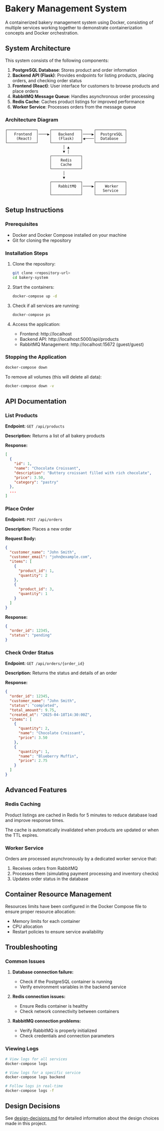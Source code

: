 # Bakery Management System

A containerized bakery management system using Docker, consisting of multiple services working together to demonstrate containerization concepts and Docker orchestration.

## System Architecture

This system consists of the following components:

1. **PostgreSQL Database**: Stores product and order information
2. **Backend API (Flask)**: Provides endpoints for listing products, placing orders, and checking order status
3. **Frontend (React)**: User interface for customers to browse products and place orders
4. **RabbitMQ Message Queue**: Handles asynchronous order processing
5. **Redis Cache**: Caches product listings for improved performance
6. **Worker Service**: Processes orders from the message queue

### Architecture Diagram

```
┌─────────────┐     ┌─────────────┐     ┌─────────────┐
│   Frontend  │────▶│   Backend   │────▶│  PostgreSQL │
│    (React)  │     │   (Flask)   │◀────│  Database   │
└─────────────┘     └─────────────┘     └─────────────┘
                          │ ▲                
                          ▼ │                
                    ┌─────────────┐         
                    │    Redis    │         
                    │    Cache    │         
                    └─────────────┘         
                          │                  
                          ▼                  
                    ┌─────────────┐     ┌─────────────┐
                    │   RabbitMQ  │────▶│    Worker   │
                    │             │     │   Service   │
                    └─────────────┘     └─────────────┘
```

## Setup Instructions

### Prerequisites

- Docker and Docker Compose installed on your machine
- Git for cloning the repository

### Installation Steps

1. Clone the repository:
   ```bash
   git clone <repository-url>
   cd bakery-system
   ```

2. Start the containers:
   ```bash
   docker-compose up -d
   ```

3. Check if all services are running:
   ```bash
   docker-compose ps
   ```

4. Access the application:
   - Frontend: http://localhost
   - Backend API: http://localhost:5000/api/products
   - RabbitMQ Management: http://localhost:15672 (guest/guest)

### Stopping the Application

```bash
docker-compose down
```

To remove all volumes (this will delete all data):
```bash
docker-compose down -v
```

## API Documentation

### List Products

**Endpoint:** `GET /api/products`

**Description:** Returns a list of all bakery products

**Response:**
```json
[
  {
    "id": 1,
    "name": "Chocolate Croissant",
    "description": "Buttery croissant filled with rich chocolate",
    "price": 3.50,
    "category": "pastry"
  },
  ...
]
```

### Place Order

**Endpoint:** `POST /api/orders`

**Description:** Places a new order

**Request Body:**
```json
{
  "customer_name": "John Smith",
  "customer_email": "john@example.com",
  "items": [
    {
      "product_id": 1,
      "quantity": 2
    },
    {
      "product_id": 3,
      "quantity": 1
    }
  ]
}
```

**Response:**
```json
{
  "order_id": 12345,
  "status": "pending"
}
```

### Check Order Status

**Endpoint:** `GET /api/orders/{order_id}`

**Description:** Returns the status and details of an order

**Response:**
```json
{
  "order_id": 12345,
  "customer_name": "John Smith",
  "status": "completed",
  "total_amount": 9.75,
  "created_at": "2025-04-18T14:30:00Z",
  "items": [
    {
      "quantity": 2,
      "name": "Chocolate Croissant",
      "price": 3.50
    },
    {
      "quantity": 1,
      "name": "Blueberry Muffin",
      "price": 2.75
    }
  ]
}
```

## Advanced Features

### Redis Caching

Product listings are cached in Redis for 5 minutes to reduce database load and improve response times.

The cache is automatically invalidated when products are updated or when the TTL expires.

### Worker Service

Orders are processed asynchronously by a dedicated worker service that:
1. Receives orders from RabbitMQ
2. Processes them (simulating payment processing and inventory checks)
3. Updates order status in the database

## Container Resource Management

Resources limits have been configured in the Docker Compose file to ensure proper resource allocation:
- Memory limits for each container
- CPU allocation
- Restart policies to ensure service availability

## Troubleshooting

### Common Issues

1. **Database connection failure:**
   - Check if the PostgreSQL container is running
   - Verify environment variables in the backend service

2. **Redis connection issues:**
   - Ensure Redis container is healthy
   - Check network connectivity between containers

3. **RabbitMQ connection problems:**
   - Verify RabbitMQ is properly initialized
   - Check credentials and connection parameters

### Viewing Logs

```bash
# View logs for all services
docker-compose logs

# View logs for a specific service
docker-compose logs backend

# Follow logs in real-time
docker-compose logs -f
```

## Design Decisions

See [design-decisions.md](./docs/design-decisions.md) for detailed information about the design choices made in this project.